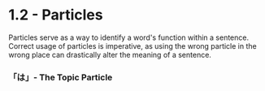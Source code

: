 # 1.2 - Particles

Particles serve as a way to identify a word's function within a sentence. Correct usage of particles is imperative, as using the wrong particle in the wrong place can drastically alter the meaning of a sentence.

### 「は」- The Topic Particle

